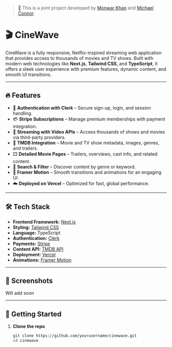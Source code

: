 > 🚀 This is a joint project developed by [Monwar Khan](https://github.com/monwark) and [Michael Connor](https://github.com/necrydark).

# 🎬 CineWave

CineWave is a fully responsive, Netflix-inspired streaming web application that provides access to thousands of movies and TV shows. Built with modern web technologies like **Next.js**, **Tailwind CSS**, and **TypeScript**, it offers a sleek user experience with premium features, dynamic content, and smooth UI transitions.

---

## 🔥 Features

- 🔐 **Authentication with Clerk** – Secure sign-up, login, and session handling.
- 💳 **Stripe Subscriptions** – Manage premium memberships with payment integration.
- 🎥 **Streaming with Video APIs** – Access thousands of shows and movies via third-party providers.
- 📡 **TMDB Integration** – Movie and TV show metadata, images, genres, and trailers.
- 🎞️ **Detailed Movie Pages** – Trailers, overviews, cast info, and related content.
- 🔎 **Search & Filter** – Discover content by genre or keyword.
- 🎨 **Framer Motion** – Smooth transitions and animations for an engaging UI.
- ☁️ **Deployed on Vercel** – Optimized for fast, global performance.

---

## 🛠 Tech Stack

- **Frontend Framework:** [Next.js](https://nextjs.org/)
- **Styling:** [Tailwind CSS](https://tailwindcss.com/)
- **Language:** TypeScript
- **Authentication:** [Clerk](https://clerk.dev/)
- **Payments:** [Stripe](https://stripe.com/)
- **Content API:** [TMDB API](https://www.themoviedb.org/documentation/api)
- **Deployment:** [Vercel](https://vercel.com/)
- **Animations:** [Framer Motion](https://www.framer.com/motion/)

---

## 📸 Screenshots

Will add soon

---

## 🚀 Getting Started

1. **Clone the repo**
   ```bash
   git clone https://github.com/yourusername/cinewave.git
   cd cinewave
